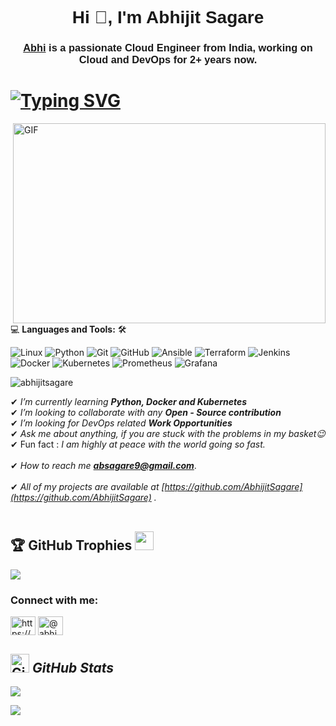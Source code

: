 <!-- Header Section -->
<h1 align="center"><font face="Arial">Hi 👋, I'm Abhijit Sagare <a href="/"></a></font></h1>
<h3 align="center"><font face="Arial"><a href="https://www.linkedin.com/in/abhijit-sagare/" target="_blank" rel="noreferrer">Abhi</a> is a passionate Cloud Engineer from India, working on Cloud and DevOps for 2+ years now.</font></h3>
<h1><a href="https://git.io/typing-svg"><img src="https://readme-typing-svg.demolab.com?font=Fira+Code&weight=500&size=28&pause=1000&color=0FF7000&center=true&vCenter=true&width=1200&height=60&lines=Hi+%F0%9F%91%8B%2C+Explore+world+of+Cloud+%26+DevOps+;With+Abhijit+Sagare%2C+Let's+connect!+" alt="Typing SVG" /></a></h1>

 <img align="right" alt="GIF" src="https://github.com/abhisheknaiidu/abhisheknaiidu/blob/master/code.gif?raw=true" width="500" height="320" />
  
💻 **Languages and Tools:** 🛠️<br>

![Linux](https://img.shields.io/badge/-Linux-black?style=flat-square&logo=Linux)
![Python](https://img.shields.io/badge/-Python-black?style=flat-square&logo=Python)
![Git](https://img.shields.io/badge/-Git-black?style=flat-square&logo=git)
![GitHub](https://img.shields.io/badge/-GitHub-181717?style=flat-square&logo=github)
![Ansible](https://img.shields.io/badge/-Ansible-black?style=flat-square&logo=Ansible)
![Terraform](https://img.shields.io/badge/-Terraform-black?style=flat-square&logo=Terraform)
![Jenkins](https://img.shields.io/badge/-Jenkins-black?style=flat-square&logo=jenkins)
![Docker](https://img.shields.io/badge/-Docker-black?style=flat-square&logo=docker)
![Kubernetes](https://img.shields.io/badge/-Kubernetes-black?style=flat-square&logo=Kubernetes)
![Prometheus](https://img.shields.io/badge/-Prometheus-black?style=flat-square&logo=Prometheus)
![Grafana](https://img.shields.io/badge/-Grafana-black?style=flat-square&logo=Grafana)





<p align="left"> <img src="https://komarev.com/ghpvc/?username=abhijitsagare&label=Profile%20views&color=0e75b6&style=flat" alt="abhijitsagare" /> </p>

✔ *I’m currently learning **Python, Docker and Kubernetes***<br>
✔ *I’m looking to collaborate with any **Open - Source contribution***<br>
✔ *I’m looking for DevOps related **Work Opportunities***<br>
✔ *Ask me about anything, if you are stuck with the problems in my basket😉*<br>
✔ Fun fact : *I am highly at peace with the world going so fast.*<br><br>
✔ *How to reach me **absagare9@gmail.com***.<br><br>
✔ *All of my projects are available at [https://github.com/AbhijitSagare](https://github.com/AbhijitSagare)
.*<br><br>



## 🏆 GitHub Trophies <img src="https://media.giphy.com/media/ObNTw8Uzwy6KQ/giphy.gif" width="30px">
![](https://github-profile-trophy.vercel.app/?username=AbhijitSagare&theme=radical&no-frame=false&no-bg=true&margin-w=4)





<h3 align="left">Connect with me:</h3>
<p align="left">
<a href="https://www.linkedin.com/in/abhijit-sagare/" target="blank"><img align="center" src="https://raw.githubusercontent.com/rahuldkjain/github-profile-readme-generator/master/src/images/icons/Social/linked-in-alt.svg" alt="https://www.linkedin.com/in/abhijit-sagare/" height="30" width="40" /></a>
<a href="https://hashnode.com/@abhidevops" target="blank"><img align="center" src="https://raw.githubusercontent.com/rahuldkjain/github-profile-readme-generator/master/src/images/icons/Social/hashnode.svg" alt="@abhidevops" height="30" width="40" /></a>
</p>


## <img src="https://media.giphy.com/media/8UHRm5oY4k4FDxq5QG/giphy.gif" width="30px" alt="GitHub-Status"/>&nbsp;<i><b>GitHub Stats</b></i>

![](https://github-readme-stats.vercel.app/api?username=AbhijitSagare&theme=dark&hide_border=false&include_all_commits=false&count_private=false)<br/>

![](https://github-readme-stats.vercel.app/api/top-langs/?username=AbhijitSagare&theme=dark&hide_border=false&include_all_commits=false&count_private=false&layout=compact)



